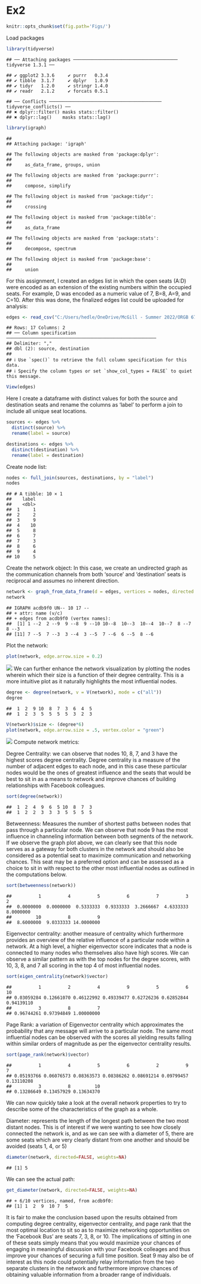 Ex2
================

``` r
knitr::opts_chunk$set(fig.path='Figs/')
```

Load packages

``` r
library(tidyverse)
```

    ## ── Attaching packages ─────────────────────────────────────── tidyverse 1.3.1 ──

    ## ✔ ggplot2 3.3.6     ✔ purrr   0.3.4
    ## ✔ tibble  3.1.7     ✔ dplyr   1.0.9
    ## ✔ tidyr   1.2.0     ✔ stringr 1.4.0
    ## ✔ readr   2.1.2     ✔ forcats 0.5.1

    ## ── Conflicts ────────────────────────────────────────── tidyverse_conflicts() ──
    ## ✖ dplyr::filter() masks stats::filter()
    ## ✖ dplyr::lag()    masks stats::lag()

``` r
library(igraph)
```

    ## 
    ## Attaching package: 'igraph'

    ## The following objects are masked from 'package:dplyr':
    ## 
    ##     as_data_frame, groups, union

    ## The following objects are masked from 'package:purrr':
    ## 
    ##     compose, simplify

    ## The following object is masked from 'package:tidyr':
    ## 
    ##     crossing

    ## The following object is masked from 'package:tibble':
    ## 
    ##     as_data_frame

    ## The following objects are masked from 'package:stats':
    ## 
    ##     decompose, spectrum

    ## The following object is masked from 'package:base':
    ## 
    ##     union

For this assignment, I created an edges list in which the open seats
(A:D) were encoded as an extension of the existing numbers within the
occupied seats. For example, D was encoded as a numeric value of 7, B=8,
A=9, and C=10. After this was done, the finalized edges list could be
uploaded for analysis:

``` r
edges <- read_csv("C:/Users/hedle/OneDrive/McGill - Summer 2022/ORGB 672 - Org Network Analysis/Data/input.csv")
```

    ## Rows: 17 Columns: 2
    ## ── Column specification ────────────────────────────────────────────────────────
    ## Delimiter: ","
    ## dbl (2): source, destination
    ## 
    ## ℹ Use `spec()` to retrieve the full column specification for this data.
    ## ℹ Specify the column types or set `show_col_types = FALSE` to quiet this message.

``` r
View(edges)
```

Here I create a dataframe with distinct values for both the source and
destination seats and rename the columns as ‘label’ to perform a join to
include all unique seat locations.

``` r
sources <- edges %>%
  distinct(source) %>%
  rename(label = source)

destinations <- edges %>%
  distinct(destination) %>%
  rename(label = destination)
```

Create node list:

``` r
nodes <- full_join(sources, destinations, by = "label")
nodes
```

    ## # A tibble: 10 × 1
    ##    label
    ##    <dbl>
    ##  1     1
    ##  2     2
    ##  3     9
    ##  4    10
    ##  5     8
    ##  6     7
    ##  7     3
    ##  8     6
    ##  9     4
    ## 10     5

Create the network object: In this case, we create an undirected graph
as the communication channels from both ‘source’ and ‘destination’ seats
is reciprocal and assumes no inherent direction.

``` r
network <- graph_from_data_frame(d = edges, vertices = nodes, directed = FALSE)
network
```

    ## IGRAPH acdb9f0 UN-- 10 17 -- 
    ## + attr: name (v/c)
    ## + edges from acdb9f0 (vertex names):
    ##  [1] 1 --2  2 --9  9 --8  9 --10 10--8  10--3  10--4  10--7  8 --7  8 --3 
    ## [11] 7 --5  7 --3  3 --4  3 --5  7 --6  6 --5  8 --6

Plot the network:

``` r
plot(network, edge.arrow.size = 0.2)
```

![](Figs/unnamed-chunk-6-1.jpeg)<!-- --> We can further enhance the
network visualization by plotting the nodes wherein which their size is
a function of their degree centrality. This is a more intuitive plot as
it naturally highlights the most influential nodes.

``` r
degree <- degree(network, v = V(network), mode = c("all"))
degree
```

    ##  1  2  9 10  8  7  3  6  4  5 
    ##  1  2  3  5  5  5  5  3  2  3

``` r
V(network)$size <- (degree*6) 
plot(network, edge.arrow.size = .5, vertex.color = "green") 
```

![](Figs/unnamed-chunk-8-1.jpeg)<!-- --> Compute network metrics:

Degree Centrality: we can observe that nodes 10, 8, 7, and 3 have the
highest scores degree centrality. Degree centrality is a measure of the
number of adjacent edges to each node, and in this case these particular
nodes would be the ones of greatest influence and the seats that would
be best to sit in as a means to network and improve chances of building
relationships with Facebook colleagues.

``` r
sort(degree(network))
```

    ##  1  2  4  9  6  5 10  8  7  3 
    ##  1  2  2  3  3  3  5  5  5  5

Betweenness: Measures the number of shortest paths between nodes that
pass through a particular node. We can observe that node 9 has the most
influence in channeling information between both segments of the
network. If we observe the graph plot above, we can clearly see that
this node serves as a gateway for both clusters in the network and
should also be considered as a potential seat to maximize communication
and networking chances. This seat may be a preferred option and can be
assessed as a choice to sit in with respect to the other most
influential nodes as outlined in the computations below.

``` r
sort(betweenness(network))
```

    ##          1          4          5          6          7          3          2 
    ##  0.0000000  0.0000000  0.5333333  0.9333333  3.2666667  4.6333333  8.0000000 
    ##         10          8          9 
    ##  8.6000000  9.0333333 14.0000000

Eigenvector centrality: another measure of centrality which furthermore
provides an overview of the relative influence of a particular node
within a network. At a high level, a higher eigenvector score indicates
that a node is connected to many nodes who themselves also have high
scores. We can observe a similar pattern as with the top nodes for the
degree scores, with 10, 3, 8, and 7 all scoring in the top 4 of most
influential nodes.

``` r
sort(eigen_centrality(network)$vector)
```

    ##          1          2          4          9          5          6         10 
    ## 0.03059284 0.12661070 0.46122992 0.49339477 0.62726236 0.62852844 0.94139110 
    ##          3          8          7 
    ## 0.96744261 0.97394849 1.00000000

Page Rank: a variation of Eigenvector centrality which approximates the
probability that any message will arrive to a particular node. The same
most influential nodes can be observed with the scores all yielding
results falling within similar orders of magnitude as per the
eigenvector centrality results.

``` r
sort(page_rank(network)$vector)
```

    ##          1          4          5          6          2          9          7 
    ## 0.05193766 0.06076573 0.08363573 0.08386262 0.08691214 0.09799457 0.13110208 
    ##          3          8         10 
    ## 0.13286649 0.13457929 0.13634370

We can now quickly take a look at the overall network properties to try
to describe some of the characteristics of the graph as a whole.

Diameter: represents the length of the longest path between the two most
distant nodes. This is of interest if we were wanting to see how closely
connected the network is, and as we can see with a diameter of 5, there
are some seats which are very clearly distant from one another and
should be avoided (seats 1, 4, or 5)

``` r
diameter(network, directed=FALSE, weights=NA)
```

    ## [1] 5

We can see the actual path:

``` r
get_diameter(network, directed=FALSE, weights=NA)
```

    ## + 6/10 vertices, named, from acdb9f0:
    ## [1] 1  2  9  10 7  5

It is fair to make the conclusion based upon the results obtained from
computing degree centrality, eigenvector centrality, and page rank that
the most optimal location to sit so as to maximize networking
opportunities on the ‘Facebook Bus’ are seats 7, 3, 8, or 10. The
implications of sitting in one of these seats simply means that you
would maximize your chances of engaging in meaningful discussion with
your Facebook colleages and thus improve your chances of securing a full
time position. Seat 9 may also be of interest as this node could
potentially relay information from the two separate clusters in the
network and furthermore improve chances of obtaining valuable
information from a broader range of individuals.
